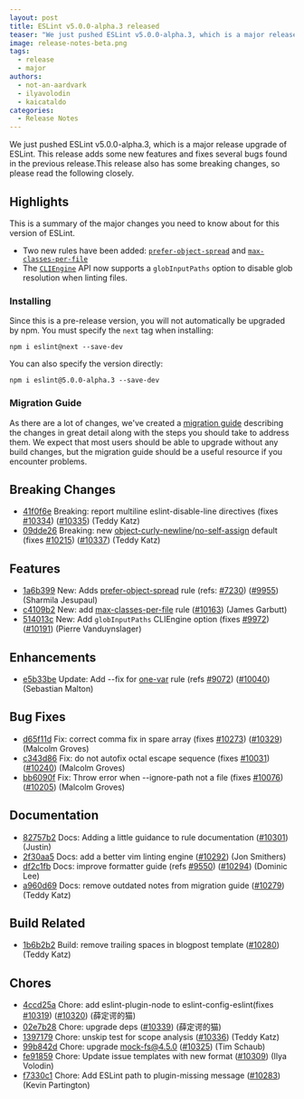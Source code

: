 ```yaml
---
layout: post
title: ESLint v5.0.0-alpha.3 released
teaser: "We just pushed ESLint v5.0.0-alpha.3, which is a major release upgrade of ESLint. This release adds some new features and fixes several bugs found in the previous release.This release also has some breaking changes, so please read the following closely."
image: release-notes-beta.png
tags:
  - release
  - major
authors:
  - not-an-aardvark
  - ilyavolodin
  - kaicataldo
categories:
  - Release Notes
---
```


We just pushed ESLint v5.0.0-alpha.3, which is a major release upgrade of ESLint. This release adds some new features and fixes several bugs found in the previous release.This release also has some breaking changes, so please read the following closely.

## Highlights

This is a summary of the major changes you need to know about for this version of ESLint.

* Two new rules have been added: [`prefer-object-spread`](/docs/5.0.0/rules/prefer-object-spread) and [`max-classes-per-file`](/docs/5.0.0/rules/max-classes-per-file)
* The [`CLIEngine`](https://eslint.org/docs/5.0.0/developer-guide/nodejs-api#cliengine) API now supports a `globInputPaths` option to disable glob resolution when linting files.

### Installing

Since this is a pre-release version, you will not automatically be upgraded by npm. You must specify the `next` tag when installing:

```
npm i eslint@next --save-dev
```

You can also specify the version directly:

```
npm i eslint@5.0.0-alpha.3 --save-dev
```

### Migration Guide

As there are a lot of changes, we've created a [migration guide](/docs/5.0.0/user-guide/migrating-to-5.0.0) describing the changes in great detail along with the steps you should take to address them. We expect that most users should be able to upgrade without any build changes, but the migration guide should be a useful resource if you encounter problems.

## Breaking Changes


* [41f0f6e](https://github.com/eslint/eslint/commit/41f0f6e) Breaking: report multiline eslint-disable-line directives (fixes [#10334](https://github.com/eslint/eslint/issues/10334)) ([#10335](https://github.com/eslint/eslint/issues/10335)) (Teddy Katz)
* [09dde26](https://github.com/eslint/eslint/commit/09dde26) Breaking: new [object-curly-newline](/docs/rules/object-curly-newline)/[no-self-assign](/docs/rules/no-self-assign) default (fixes [#10215](https://github.com/eslint/eslint/issues/10215)) ([#10337](https://github.com/eslint/eslint/issues/10337)) (Teddy Katz)




## Features


* [1a6b399](https://github.com/eslint/eslint/commit/1a6b399) New: Adds [prefer-object-spread](/docs/5.0.0/rules/prefer-object-spread) rule (refs: [#7230](https://github.com/eslint/eslint/issues/7230)) ([#9955](https://github.com/eslint/eslint/issues/9955)) (Sharmila Jesupaul)
* [c4109b2](https://github.com/eslint/eslint/commit/c4109b2) New: add [max-classes-per-file](/docs/5.0.0/rules/max-classes-per-file) rule ([#10163](https://github.com/eslint/eslint/issues/10163)) (James Garbutt)
* [514013c](https://github.com/eslint/eslint/commit/514013c) New: Add `globInputPaths` CLIEngine option (fixes [#9972](https://github.com/eslint/eslint/issues/9972)) ([#10191](https://github.com/eslint/eslint/issues/10191)) (Pierre Vanduynslager)




## Enhancements


* [e5b33be](https://github.com/eslint/eslint/commit/e5b33be) Update: Add --fix for [one-var](/docs/rules/one-var) rule (refs [#9072](https://github.com/eslint/eslint/issues/9072)) ([#10040](https://github.com/eslint/eslint/issues/10040)) (Sebastian Malton)




## Bug Fixes


* [d65f11d](https://github.com/eslint/eslint/commit/d65f11d) Fix: correct comma fix in spare array (fixes [#10273](https://github.com/eslint/eslint/issues/10273)) ([#10329](https://github.com/eslint/eslint/issues/10329)) (Malcolm Groves)
* [c343d86](https://github.com/eslint/eslint/commit/c343d86) Fix: do not autofix octal escape sequence (fixes [#10031](https://github.com/eslint/eslint/issues/10031)) ([#10240](https://github.com/eslint/eslint/issues/10240)) (Malcolm Groves)
* [bb6090f](https://github.com/eslint/eslint/commit/bb6090f) Fix: Throw error when --ignore-path not a file (fixes [#10076](https://github.com/eslint/eslint/issues/10076)) ([#10205](https://github.com/eslint/eslint/issues/10205)) (Malcolm Groves)




## Documentation


* [82757b2](https://github.com/eslint/eslint/commit/82757b2) Docs: Adding a little guidance to rule documentation ([#10301](https://github.com/eslint/eslint/issues/10301)) (Justin)
* [2f30aa5](https://github.com/eslint/eslint/commit/2f30aa5) Docs: add a better vim linting engine ([#10292](https://github.com/eslint/eslint/issues/10292)) (Jon Smithers)
* [df2c1fb](https://github.com/eslint/eslint/commit/df2c1fb) Docs: improve formatter guide (refs [#9550](https://github.com/eslint/eslint/issues/9550)) ([#10294](https://github.com/eslint/eslint/issues/10294)) (Dominic Lee)
* [a960d69](https://github.com/eslint/eslint/commit/a960d69) Docs: remove outdated notes from migration guide ([#10279](https://github.com/eslint/eslint/issues/10279)) (Teddy Katz)






## Build Related


* [1b6b2b2](https://github.com/eslint/eslint/commit/1b6b2b2) Build: remove trailing spaces in blogpost template ([#10280](https://github.com/eslint/eslint/issues/10280)) (Teddy Katz)




## Chores


* [4ccd25a](https://github.com/eslint/eslint/commit/4ccd25a) Chore: add eslint-plugin-node to eslint-config-eslint(fixes [#10319](https://github.com/eslint/eslint/issues/10319)) ([#10320](https://github.com/eslint/eslint/issues/10320)) (薛定谔的猫)
* [02e7b28](https://github.com/eslint/eslint/commit/02e7b28) Chore: upgrade deps ([#10339](https://github.com/eslint/eslint/issues/10339)) (薛定谔的猫)
* [1397179](https://github.com/eslint/eslint/commit/1397179) Chore: unskip test for scope analysis ([#10336](https://github.com/eslint/eslint/issues/10336)) (Teddy Katz)
* [99b842d](https://github.com/eslint/eslint/commit/99b842d) Chore: upgrade mock-fs@4.5.0 ([#10325](https://github.com/eslint/eslint/issues/10325)) (Tim Schaub)
* [fe91859](https://github.com/eslint/eslint/commit/fe91859) Chore: Update issue templates with new format ([#10309](https://github.com/eslint/eslint/issues/10309)) (Ilya Volodin)
* [f7330c1](https://github.com/eslint/eslint/commit/f7330c1) Chore: Add ESLint path to plugin-missing message ([#10283](https://github.com/eslint/eslint/issues/10283)) (Kevin Partington)
